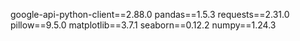 google-api-python-client==2.88.0
pandas==1.5.3
requests==2.31.0
pillow==9.5.0
matplotlib==3.7.1
seaborn==0.12.2
numpy==1.24.3